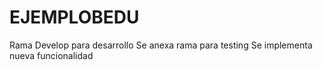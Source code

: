 # EJEMPLOBEDU
Rama Develop para desarrollo
Se anexa rama para testing
Se implementa nueva funcionalidad
